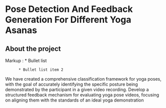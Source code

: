 # Pose Detection And Feedback Generation For Different Yoga Asanas

## About the project

 Markup : * Bullet list
              
          * Bullet list item 2
          
We have created a comprehensive classification framework for yoga poses, with the goal of accurately identifying the specific posture being demonstrated by the participant in a given
video recording.
Develop a structured feedback mechanism for evaluating yoga pose videos, focusing on aligning them with the standards of an ideal yoga demonstration
